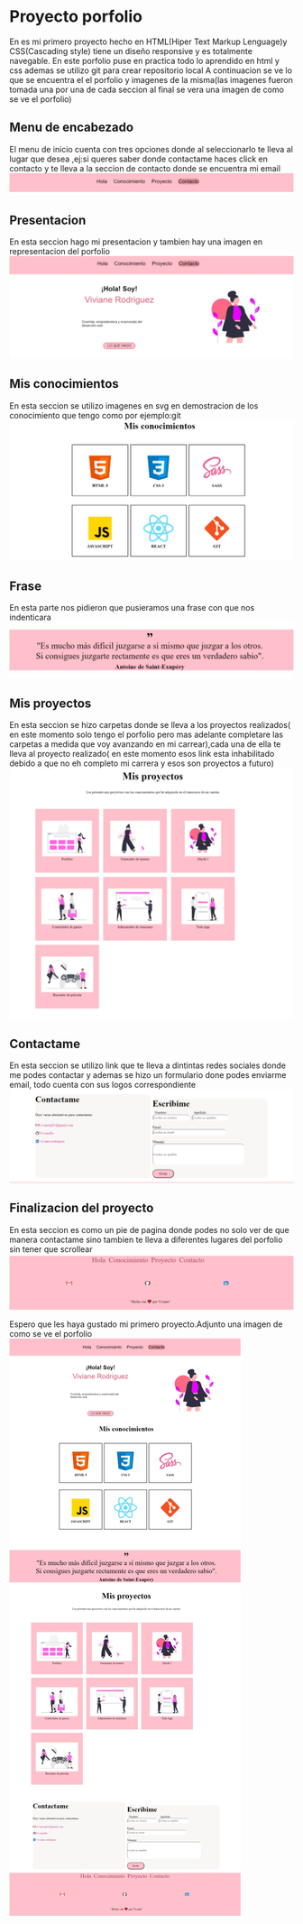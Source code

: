 # Proyecto porfolio
En es mi primero proyecto hecho en HTML(Hiper Text Markup Lenguage)y CSS(Cascading style) tiene un diseño responsive y es totalmente navegable.
En este porfolio puse en practica todo lo aprendido en html y css ademas se utilizo git para crear repositorio local 
A continuacion se ve lo que se encuentra el el porfolio y imagenes de la misma(las imagenes fueron tomada una por una de cada seccion al final se vera una imagen de como se ve el porfolio)

## Menu de encabezado
El menu de inicio cuenta con tres opciones donde al seleccionarlo te lleva al lugar que desea ,ej:si queres saber donde contactame haces click en contacto y te lleva a la seccion de contacto donde se encuentra mi email  
![imagen del inicio del porfolio](imagenes.md/Captura%20web_22-11-2023_155829_127.0.0.1.jpeg)

## Presentacion
En esta seccion hago mi presentacion  y tambien hay una imagen en representacion del porfolio 
![imagenen de presentacion](imagenes.md/Captura%20web_22-11-2023_141034_127.0.0.1.jpeg)

## Mis conocimientos
En esta seccion se utilizo imagenes en svg en demostracion de los conocimiento que tengo como por ejemplo:git
![imagenes de lenguales de programacion](imagenes.md/Captura%20web_22-11-2023_16136_127.0.0.1.jpeg)

## Frase
En esta parte nos pidieron que pusieramos una frase con que nos indenticara 
![imagen de la frase](imagenes.md/Captura%20web_22-11-2023_16175_127.0.0.1.jpeg)

## Mis proyectos 
En esta seccion se hizo carpetas donde se lleva a los proyectos realizados( en este momento solo tengo el porfolio pero mas adelante completare las carpetas a medida que voy avanzando en mi carrear),cada una de ella te lleva al proyecto realizado( en este momento esos link esta inhabilitado debido a que no eh completo mi carrera y esos son proyectos a futuro)
![imagenes de las carpetas de proyecto](imagenes.md/Captura%20web_22-11-2023_141536_127.0.0.1.jpeg)

## Contactame
En esta seccion se utilizo link que te lleva a dintintas redes sociales donde me podes contactar y ademas se hizo un formulario done podes enviarme email, todo cuenta con sus logos correspondiente 
![imagen del formulario](imagenes.md/Captura%20web_22-11-2023_141610_127.0.0.1.jpeg)

## Finalizacion del proyecto 
En esta seccion es como un pie de pagina donde podes no solo ver de que manera contactame sino tambien te lleva a diferentes lugares del porfolio sin tener que scrollear
![imagen de la finalizacion del porfolio](imagenes.md/Captura%20web_22-11-2023_141731_127.0.0.1.jpeg)

Espero que les haya gustado mi primero proyecto.Adjunto una imagen de como se ve el porfolio
![imagen completa del porfolio](imagenes.md/Captura%20web_22-11-2023_163324_127.0.0.1.jpeg)

